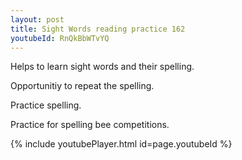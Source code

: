 ```yaml
---
layout: post
title: Sight Words reading practice 162
youtubeId: RnQkBbWTvYQ
---
```

 
 
Helps to learn sight words and their spelling.

Opportunitiy to repeat the spelling. 

Practice spelling. 
 
Practice for spelling bee competitions. 
 
{% include youtubePlayer.html id=page.youtubeId %}
 
 
